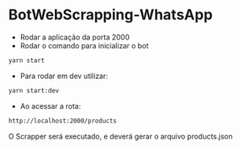 # BotWebScrapping-WhatsApp

* Rodar a aplicação da porta 2000
* Rodar o comando para inicializar o bot
```sh
yarn start
```

* Para rodar em dev utilizar:
```sh
yarn start:dev
```

* Ao acessar a rota:
```sh
http://localhost:2000/products
```
O Scrapper será executado, e deverá gerar o arquivo products.json
